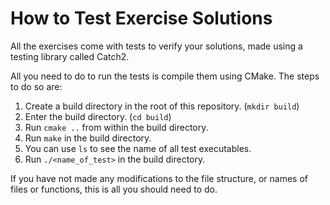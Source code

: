 # How to Test Exercise Solutions
All the exercises come with tests to verify your solutions, made using a testing library
called Catch2.

All you need to do to run the tests is compile them using CMake. The steps to do so are:
1. Create a build directory in the root of this repository. (`mkdir build`)
2. Enter the build directory. (`cd build`)
3. Run `cmake ..` from within the build directory.
4. Run `make` in the build directory.
5. You can use `ls` to see the name of all test executables.
6. Run `./<name_of_test>` in the build directory.

If you have not made any modifications to the file structure, or names of files or functions,
this is all you should need to do.